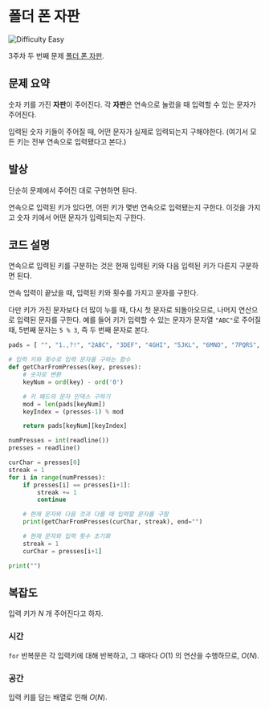 # 폴더 폰 자판

![Difficulty Easy](https://img.shields.io/badge/Difficulty-Easy-green)

3주차 두 번째 문제 [폴더 폰 자판][problem].

[problem]: https://edu.goorm.io/learn/lecture/33428/%EC%95%8C%EA%B3%A0%EB%A6%AC%EC%A6%98-%EB%A8%BC%EB%8D%B0%EC%9D%B4-%EC%B1%8C%EB%A6%B0%EC%A7%80-%EC%8B%9C%EC%A6%8C1/lesson/1672665/3%EC%A3%BC%EC%B0%A8-%EB%AC%B8%EC%A0%9C-2-%ED%8F%B4%EB%8D%94-%ED%8F%B0-%EC%9E%90%ED%8C%90



## 문제 요약

숫자 키를 가진 **자판**이 주어진다.
각 **자판**은 연속으로 눌렀을 때 입력할 수 있는 문자가 주어진다.

입력된 숫자 키들이 주어질 때, 어떤 문자가 실제로 입력되는지 구해야한다.
(여기서 모든 키는 전부 연속으로 입력됐다고 본다.)



## 발상

단순히 문제에서 주어진 대로 구현하면 된다.

연속으로 입력된 키가 있다면, 어떤 키가 몇번 연속으로 입력됐는지 구한다.
이것을 가지고 숫자 키에서 어떤 문자가 입력되는지 구한다.



## 코드 설명

연속으로 입력된 키를 구분하는 것은 현재 입력된 키와 다음 입력된 키가 다른지 구분하면 된다.

연속 입력이 끝났을 때, 입력된 키와 횟수를 가지고 문자를 구한다.

다만 키가 가진 문자보다 더 많이 누를 때, 다시 첫 문자로 되돌아오므로, 나머지 연산으로 입력된 문자를 구한다.
예를 들어 키가 입력할 수 있는 문자가 문자열 `"ABC"`로 주어질 때, 5번째 문자는 `5 % 3`, 즉 두 번째 문자로 본다.

```python
pads = [ "", "1.,?!", "2ABC", "3DEF", "4GHI", "5JKL", "6MNO", "7PQRS", "8TUV", "9WXYZ" ]

# 입력 키와 횟수로 입력 문자를 구하는 함수
def getCharFromPresses(key, presses):
    # 숫자로 변환
    keyNum = ord(key) - ord('0')

    # 키 패드의 문자 인덱스 구하기
    mod = len(pads[keyNum])
    keyIndex = (presses-1) % mod

    return pads[keyNum][keyIndex]

numPresses = int(readline())
presses = readline()

curChar = presses[0]
streak = 1
for i in range(numPresses):
    if presses[i] == presses[i+1]:
        streak += 1
        continue

    # 현재 문자와 다음 것과 다를 때 입력할 문자를 구함
    print(getCharFromPresses(curChar, streak), end="")

    # 현재 문자와 입력 횟수 초기화
    streak = 1
    curChar = presses[i+1]

print("")
```



## 복잡도

입력 키가 $N$ 개 주어진다고 하자.



### 시간

`for` 반복문은 각 입력키에 대해 반복하고, 그 때마다 $O(1)$ 의 연산을 수행하므로, $O(N)$.




### 공간

입력 키를 담는 배열로 인해 $O(N)$.

